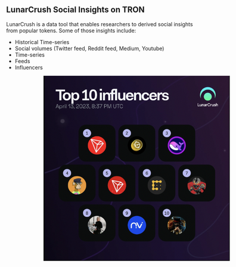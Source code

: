 ## LunarCrush Social Insights on TRON

LunarCrush is a data tool that enables researchers to derived social insights from popular tokens. Some of those insights include:
- Historical Time-series
- Social volumes (Twitter feed, Reddit feed, Medium, Youtube)
- Time-series
- Feeds
- Influencers


<!-- image -->
<p align="center">
  <img src="TRX-10-influx.png" alt="" width="500" class="center" style="margin-left: 100px;"/>
</p>
